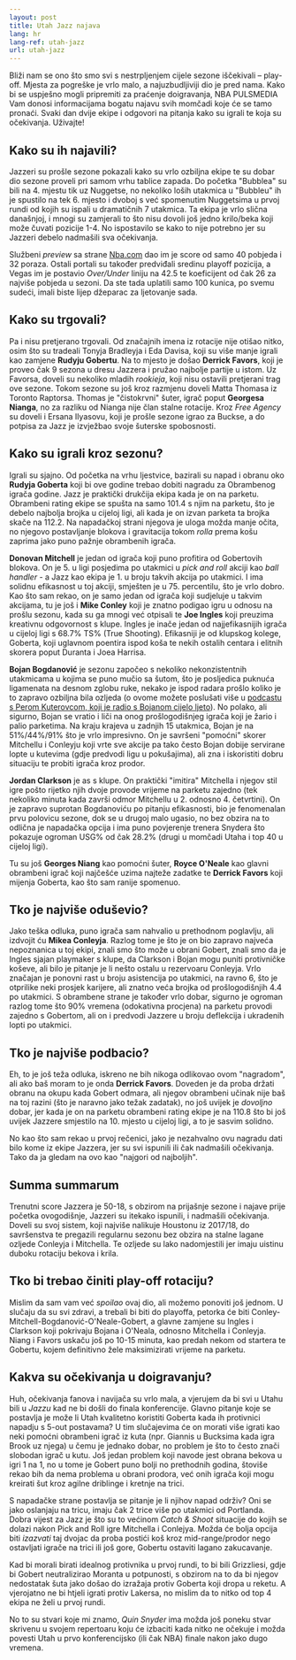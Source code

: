 ```yaml
---
layout: post
title: Utah Jazz najava
lang: hr
lang-ref: utah-jazz
url: utah-jazz
---
```




Bliži nam se ono što smo svi s nestrpljenjem cijele sezone iščekivali – play-off. Mjesta za pogreške je vrlo malo, a najuzbudljiviji dio je pred nama. Kako bi se uspješno mogli pripremiti za praćenje doigravanja, NBA PULSMEDIA Vam donosi informacijama bogatu najavu svih momčadi koje će se tamo pronaći. Svaki dan dvije ekipe i odgovori na pitanja kako su igrali te koja su očekivanja. Uživajte!

<!--more-->

## Kako su ih najavili?

Jazzeri su prošle sezone pokazali kako su vrlo ozbiljna ekipe te su dobar dio sezone proveli pri samom vrhu tablice zapada. Do početka "Bubblea" su bili na 4. mjestu tik uz Nuggetse, no nekoliko loših utakmica u "Bubbleu" ih je spustilo na tek 6. mjesto i dvoboj s već spomenutim Nuggetsima u prvoj rundi od kojih su ispali u dramatičnih 7 utakmica. Ta ekipa je vrlo slična današnjoj, i mnogi su zamjerali to što nisu dovoli još jedno krilo/beka koji može čuvati pozicije 1-4. No ispostavilo se kako to nije potrebno jer su Jazzeri debelo nadmašili sva očekivanja.

Službeni *preview* sa strane [Nba.com](https://www.nba.com/news/2020-21-season-preview-uta) dao im je score od samo 40 pobjeda i 32 poraza. Ostali portali su također predviđali sredinu playoff pozicija, a Vegas im je postavio *Over/Under* liniju na 42.5 te koeficijent od čak 26 za najviše pobjeda u sezoni. Da ste tada uplatili samo 100 kunica, po svemu sudeći, imali biste lijep džeparac za ljetovanje sada.

## Kako su trgovali?

Pa i nisu pretjerano trgovali. Od značajnih imena iz rotacije nije otišao nitko, osim što su tradeali Tonyja Bradleyja i Eda Davisa, koji su više manje igrali kao zamjene **Rudyju Gobertu**. Na to mjesto je došao **Derrick Favors**, koji je proveo čak 9 sezona u dresu Jazzera i pružao najbolje partije u istom. Uz Favorsa, doveli su nekoliko mladih *rookieja*, koji nisu ostavili pretjerani trag ove sezone. Tokom sezone su još kroz razmjenu doveli Matta Thomasa iz Toronto Raptorsa. Thomas je "čistokrvni" šuter, igrač poput **Georgesa Nianga**, no za razliku od Nianga nije član stalne rotacije. Kroz *Free Agency* su doveli i Ersana Ilyasovu, koji je prošle sezone igrao za Buckse, a do potpisa za Jazz je izvježbao svoje šuterske spobosnosti.

## Kako su igrali kroz sezonu?

Igrali su sjajno. Od početka na vrhu ljestvice, bazirali su napad i obranu oko **Rudyja Goberta** koji bi ove godine trebao dobiti nagradu za Obrambenog igrača godine. Jazz je praktički drukčija ekipa kada je on na parketu. Obrambeni rating ekipe se spušta na samo 101.4 s njim na parketu, što je debelo najbolja brojka u cijeloj ligi, ali kada je on izvan parketa ta brojka skače na 112.2. Na napadačkoj strani njegova je uloga možda manje očita, no njegovo postavljanje blokova i gravitacija tokom *rolla* prema košu zaprima jako puno pažnje obrambenih igrača.

**Donovan Mitchell** je jedan od igrača koji puno profitira od Gobertovih blokova. On je 5. u ligi posjedima po utakmici u *pick and roll* akciji kao *ball handler* - a Jazz kao ekipa je 1. u broju takvih akcija po utakmici. I ima solidnu efikasnost u toj akciji, smješten je u 75. percentilu, što je vrlo dobro. Kao što sam rekao, on je samo jedan od igrača koji sudjeluje u takvim akcijama, tu je još i **Mike Conley** koji je znatno podigao igru u odnosu na prošlu sezonu, kada su ga mnogi već otpisali te **Joe Ingles** koji preuzima kreativnu odgovornost s klupe. Ingles je inače jedan od najjefikasnijih igrača u cijeloj ligi s 68.7% TS% (True Shooting). Efikasniji je od klupskog kolege, Goberta, koji uglavnom poentira ispod koša te nekih ostalih centara i elitnih skorera poput Duranta i Joea Harrisa.

**Bojan Bogdanović** je sezonu započeo s nekoliko nekonzistentnih utakmicama u kojima se puno mučio sa šutom, što je posljedica puknuća ligamenata na desnom zglobu ruke, nekako je ispod radara prošlo koliko je to zapravo ozbiljna bila ozljeda (o ovome možete poslušati više u [podcastu s Perom Kuterovcom, koji je radio s Bojanom cijelo ljeto](https://www.youtube.com/watch?v=HwrYKYrhVHA)). No polako, ali sigurno, Bojan se vratio i liči na onog prošlogodišnjeg igrača koji je žario i palio parketima. Na kraju krajeva u zadnjih 15 utakmica, Bojan je na 51%/44%/91% što je vrlo impresivno. On je savršeni "pomoćni" skorer Mitchellu i Conleyju koji vrte sve akcije pa tako često Bojan dobije servirane lopte u kutevima (gdje predvodi ligu u pokušajima), ali zna i iskoristiti dobru situaciju te probiti igrača kroz prodor.

**Jordan Clarkson** je as s klupe. On praktički "imitira" Mitchella i njegov stil igre pošto rijetko njih dvoje provode vrijeme na parketu zajedno (tek nekoliko minuta kada završi odmor Mitchellu u 2. odnosno 4. četvrtini). On je zapravo suprotan Bogdanoviću po pitanju efikasnosti, bio je fenomenalan prvu polovicu sezone, dok se u drugoj malo ugasio, no bez obzira na to odlična je napadačka opcija i ima puno povjerenje trenera Snydera što pokazuje ogroman USG% od čak 28.2% (drugi u momčadi Utaha i top 40 u cijeloj ligi).

Tu su još **Georges Niang** kao pomoćni šuter, **Royce O'Neale** kao glavni obrambeni igrač koji najčešće uzima najteže zadatke te **Derrick Favors** koji mijenja Goberta, kao što sam ranije spomenuo.


## Tko je najviše oduševio?

Jako teška odluka, puno igrača sam nahvalio u prethodnom poglavlju, ali izdvojit ću **Mikea Conleyja**. Razlog tome je što je on bio zapravo najveća nepoznanica u toj ekipi, znali smo što može u obrani Gobert, znali smo da je Ingles sjajan playmaker s klupe, da Clarkson i Bojan mogu puniti protivničke koševe, ali bilo je pitanje je li nešto ostalu u rezervoaru Conleyja. Vrlo značajan je ponovni rast u broju asistencija po utakmici, na ravno 6, što je otprilike neki prosjek karijere, ali znatno veća brojka od prošlogodišnjih 4.4 po utakmici. S obrambene strane je također vrlo dobar, sigurno je ogroman razlog tome što 90% vremena (odokativna procjena) na parketu provodi zajedno s Gobertom, ali on i predvodi Jazzere u broju deflekcija i ukradenih lopti po utakmici.


## Tko je najviše podbacio?

Eh, to je još teža odluka, iskreno ne bih nikoga odlikovao ovom "nagradom", ali ako baš moram to je onda **Derrick Favors**. Doveden je da proba držati obranu na okupu kada Gobert odmara, ali njegov obrambeni učinak nije baš na toj razini (što je naravno jako težak zadatak), no još uvijek je *dovoljno* dobar, jer kada je on na parketu obrambeni rating ekipe je na 110.8 što bi još uvijek Jazzere smjestilo na 10. mjesto u cijeloj ligi, a to je sasvim solidno.

No kao što sam rekao u prvoj rečenici, jako je nezahvalno ovu nagradu dati bilo kome iz ekipe Jazzera, jer su svi ispunili ili čak nadmašili očekivanja. Tako da ja gledam na ovo kao "najgori od najboljih".

## Summa summarum

Trenutni score Jazzera je 50-18, s obzirom na prijašnje sezone i najave prije početka ovogodišnje, Jazzeri su itekako ispunili, i nadmašili očekivanja. Doveli su svoj sistem, koji najviše nalikuje Houstonu iz 2017/18, do savršenstva te pregazili regularnu sezonu bez obzira na stalne lagane ozljede Conleyja i Mitchella. Te ozljede su lako nadomjestili jer imaju uistinu duboku rotaciju bekova i krila.

## Tko bi trebao činiti play-off rotaciju?

Mislim da sam vam već *spoilao* ovaj dio, ali možemo ponoviti još jednom. U slučaju da su svi zdravi, a trebali bi biti do playoffa, petorka će biti Conley-Mitchell-Bogdanović-O'Neale-Gobert, a glavne zamjene su Ingles i Clarkson koji pokrivaju Bojana i O'Neala, odnosno Mitchella i Conleyja. Niang i Favors uskaču još po 10-15 minuta, kao predah nekom od startera te Gobertu, kojem definitivno žele maksimizirati vrijeme na parketu.

## Kakva su očekivanja u doigravanju?

Huh, očekivanja fanova i navijača su vrlo mala, a vjerujem da bi svi u Utahu bili u *Jazzu* kad ne bi došli do finala konferencije. Glavno pitanje koje se postavlja je može li Utah kvalitetno koristiti Goberta kada ih protivnici napadju s 5-out postavama? U tim slučajevima će on morati više igrati kao neki pomoćni obrambeni igrač iz kuta (npr. Giannis u Bucksima kada igra Brook uz njega) u čemu je jednako dobar, no problem je što to često znači slobodan igrač u kutu. Još jedan problem koji navode jest obrana bekova u igri 1 na 1, no u tome je Gobert puno bolji no prethodnih godina, štoviše rekao bih da nema problema u obrani prodora, već onih igrača koji mogu kreirati šut kroz agilne driblinge i kretnje na trici.

S napadačke strane postavlja se pitanje je li njihov napad održiv? Oni se jako oslanjaju na tricu, imaju čak 2 trice više po utakmici od Portlanda. Dobra vijest za Jazz je što su to većinom *Catch & Shoot* situacije do kojih se dolazi nakon Pick and Roll igre Mitchella i Conlejya. Možda će bolja opcija biti *izazvati* taj dvojac da proba postići koš kroz mid-range/prodor nego ostavljati igrače na trici ili još gore, Gobertu ostaviti lagano zakucavanje.

Kad bi morali birati idealnog protivnika u prvoj rundi, to bi bili Grizzliesi, gdje bi Gobert neutralizirao Moranta u potpunosti, s obzirom na to da bi njegov nedostatak šuta jako došao do izražaja protiv Goberta koji dropa u reketu. A vjerojatno ne bi htjeli igrati protiv Lakersa, no mislim da to nitko od top 4 ekipa ne želi u prvoj rundi.

No to su stvari koje mi znamo, *Quin Snyder* ima možda još poneku stvar skrivenu u svojem repertoaru koju će izbaciti kada nitko ne očekuje i možda povesti Utah u prvo konferencijsko (ili čak NBA) finale nakon jako dugo vremena.

